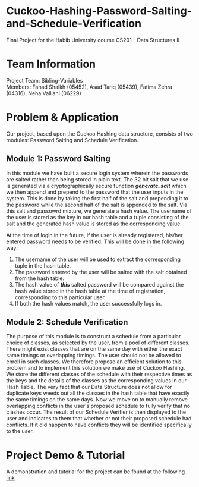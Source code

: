 # Cuckoo-Hashing-Password-Salting-and-Schedule-Verification
Final Project for the Habib University course CS201 - Data Structures II

# Team Information
Project Team: Sibling-Variables <br />
Members: Fahad Shaikh (05452), Asad Tariq (05439), Fatima Zehra (04316), Neha Valliani (06229)

# Problem & Application 
Our project, based upon the Cuckoo Hashing data structure, consists of two modules: Password Salting and Schedule Verification.

## Module 1: Password Salting
In this module we have built a secure login system wherein the passwords are salted rather than being stored in plain text. The 32 bit salt that we use is generated via a cryptographically secure function ***generate_salt*** which we then append and prepend to the password that the user inputs in the system. This is done by taking the first half of the salt and prepending it to the password while the second half of the salt is appended to the salt. Via this salt and passowrd mixture, we generate a hash value. The username of the user is stored as the key in our hash table and a tuple consisting of the salt and the generated hash value is stored as the corresponding value.

At the time of login in the future, if the user is already registered, his/her entered password needs to be verified. This will be done in the following way:
1. The username of the user will be used to extract the corresponding tuple in the hash table.
2. The password entered by the user will be salted with the salt obtained from the hash table.
3. The hash value of ***this*** salted password will be compared against the hash value stored in the hash table at the time of registration, corresponding to this particular user.
4. If both the hash values match, the user successfully logs in.

## Module 2: Schedule Verification
The purpose of this module is to construct a schedule from a particular choice of classes, as selected by the user, from a pool of different classes. There might exist classes that are on the same day with either the exact same timings or overlapping timings. The user should not be allowed to enroll in such classes. We therefore propose an efficient solution to this problem and to implement this solution we make use of Cuckoo Hashing. We store the different classes of the schedule with their respective times as the keys and the details of the classes as the corresponding values in our Hash Table.
The very fact that our Data Structure does not allow for duplicate keys weeds out all the classes in the hash table that have exactly the same timings on the same days. Now we move on to manually remove overlapping conflicts in the user's proposed schedule to fully verify that no clashes occur.
The result of our Schedule Verifier is then displayed to the user and indicates to them that whether or not their proposed schedule had conflicts. If it did happen to have conflicts they will be identified specifically to the user.

# Project Demo & Tutorial
A demonstration and tutorial for the project can be found at the following [link](https://www.youtube.com/watch?v=L7MxKYcqtoM)

